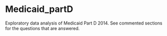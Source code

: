 # Medicaid_partD
Exploratory data analysis of Medicaid Part D 2014. See commented sections for the questions that are answered. 
